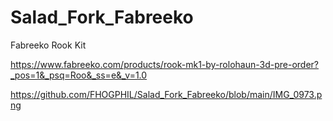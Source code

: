 # Salad_Fork_Fabreeko
Fabreeko Rook Kit 


https://www.fabreeko.com/products/rook-mk1-by-rolohaun-3d-pre-order?_pos=1&_psq=Roo&_ss=e&_v=1.0

https://github.com/FHOGPHIL/Salad_Fork_Fabreeko/blob/main/IMG_0973.png
